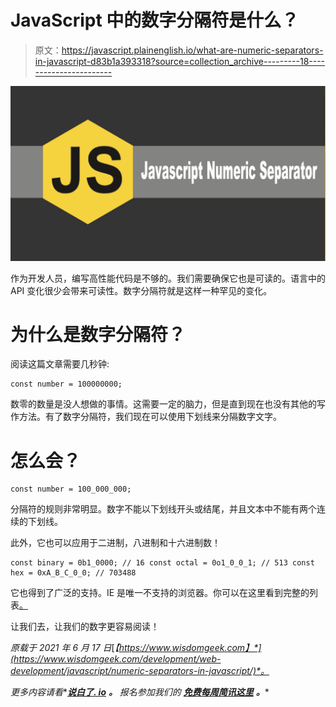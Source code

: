 # JavaScript 中的数字分隔符是什么？

> 原文：<https://javascript.plainenglish.io/what-are-numeric-separators-in-javascript-d83b1a393318?source=collection_archive---------18----------------------->

![](img/e0a72e26760123514de7938d19147079.png)

作为开发人员，编写高性能代码是不够的。我们需要确保它也是可读的。语言中的 API 变化很少会带来可读性。数字分隔符就是这样一种罕见的变化。

# 为什么是数字分隔符？

阅读这篇文章需要几秒钟:

```
const number = 100000000;
```

数零的数量是没人想做的事情。这需要一定的脑力，但是直到现在也没有其他的写作方法。有了数字分隔符，我们现在可以使用下划线来分隔数字文字。

# 怎么会？

```
const number = 100_000_000;
```

分隔符的规则非常明显。数字不能以下划线开头或结尾，并且文本中不能有两个连续的下划线。

此外，它也可以应用于二进制，八进制和十六进制数！

```
const binary = 0b1_0000; // 16 const octal = 0o1_0_0_1; // 513 const hex = 0xA_B_C_0_0; // 703488
```

它也得到了广泛的支持。IE 是唯一不支持的浏览器。你可以在这里看到完整的列表[。](https://caniuse.com/mdn-javascript_grammar_numeric_separators)

让我们去，让我们的数字更容易阅读！

*原载于 2021 年 6 月 17 日*[*【https://www.wisdomgeek.com】*](https://www.wisdomgeek.com/development/web-development/javascript/numeric-separators-in-javascript/)*。*

*更多内容请看**[***说白了. io***](http://plainenglish.io/) ***。*** *报名参加我们的* [***免费每周简讯这里***](http://newsletter.plainenglish.io/) ***。****